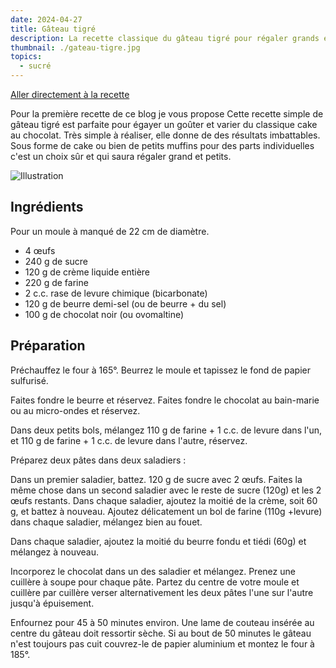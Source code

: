 ```yaml
---
date: 2024-04-27
title: Gâteau tigré
description: La recette classique du gâteau tigré pour régaler grands et petits.
thumbnail: ./gateau-tigre.jpg
topics:
  - sucré
---
```


[Aller directement à la recette](#ingrédients)

Pour la première recette de ce blog je vous propose
Cette recette simple de gâteau tigré est parfaite pour égayer un goûter et varier du classique cake au chocolat. Très simple à réaliser, elle donne de des résultats imbattables. Sous forme de cake ou bien de petits muffins pour des parts individuelles c'est un choix sûr et qui saura régaler grand et petits.

![Illustration](../gateau-tigre.jpg)

## Ingrédients

Pour un moule à manqué de 22 cm de diamètre.

- 4 œufs
- 240 g de sucre
- 120 g de crème liquide entière
- 220 g de farine
- 2 c.c. rase de levure chimique (bicarbonate)
- 120 g de beurre demi-sel (ou de beurre + du sel)
- 100 g de chocolat noir (ou ovomaltine)

## Préparation

Préchauffez le four à 165°. Beurrez le moule et tapissez le fond de papier sulfurisé.

Faites fondre le beurre et réservez. Faites fondre le chocolat au bain-marie ou au micro-ondes et réservez.

Dans deux petits bols, mélangez 110 g de farine + 1 c.c. de levure dans l'un, et 110 g de farine + 1 c.c. de levure dans l'autre, réservez.

Préparez deux pâtes dans deux saladiers :

Dans un premier saladier, battez. 120 g de sucre avec 2 œufs. Faites la même chose dans un second saladier avec le reste de sucre (120g) et les 2 œufs restants. Dans chaque saladier, ajoutez la moitié
de la crème, soit 60 g, et battez à nouveau. Ajoutez délicatement un bol de farine (110g +levure) dans chaque saladier, mélangez bien au fouet.

Dans chaque saladier, ajoutez la moitié du beurre fondu et tiédi (60g) et mélangez à nouveau.

Incorporez le chocolat dans un des saladier et mélangez.
Prenez une cuillère à soupe pour chaque pâte.
Partez du centre de votre moule et cuillère par cuillère verser alternativement les deux pâtes l'une sur l'autre jusqu'à épuisement.

Enfournez pour 45 à 50 minutes environ. Une lame de couteau insérée au centre du gâteau doit ressortir sèche. Si au bout de 50 minutes le gâteau n'est toujours pas cuit couvrez-le de papier aluminium et montez le four à 185°.
